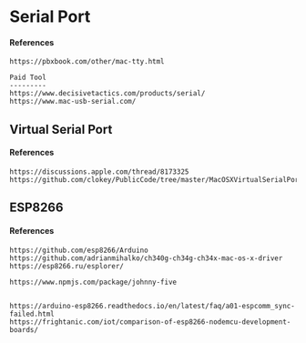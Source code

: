 # Serial Port

#### References

```
https://pbxbook.com/other/mac-tty.html

Paid Tool
---------
https://www.decisivetactics.com/products/serial/
https://www.mac-usb-serial.com/
```

## Virtual Serial Port

#### References

```
https://discussions.apple.com/thread/8173325
https://github.com/clokey/PublicCode/tree/master/MacOSXVirtualSerialPort
```

## ESP8266

#### References

```
https://github.com/esp8266/Arduino
https://github.com/adrianmihalko/ch340g-ch34g-ch34x-mac-os-x-driver
https://esp8266.ru/esplorer/

https://www.npmjs.com/package/johnny-five


https://arduino-esp8266.readthedocs.io/en/latest/faq/a01-espcomm_sync-failed.html
https://frightanic.com/iot/comparison-of-esp8266-nodemcu-development-boards/
```




